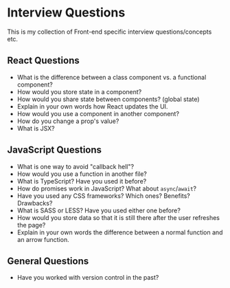 # Interview Questions

This is my collection of Front-end specific interview questions/concepts etc.

## React Questions

- What is the difference between a class component vs. a functional component?
- How would you store state in a component?
- How would you share state between components? (global state)
- Explain in your own words how React updates the UI.
- How would you use a component in another component? 
- How do you change a prop's value? 
- What is JSX? 

## JavaScript Questions

- What is one way to avoid "callback hell"?
- How would you use a function in another file? 
- What is TypeScript? Have you used it before?
- How do promises work in JavaScript? What about `async`/`await`?
- Have you used any CSS frameworks? Which ones? Benefits? Drawbacks?
- What is SASS or LESS? Have you used either one before?
- How would you store data so that it is still there after the user refreshes the page?
- Explain in your own words the difference between a normal function and an arrow function. 

## General Questions

- Have you worked with version control in the past?
